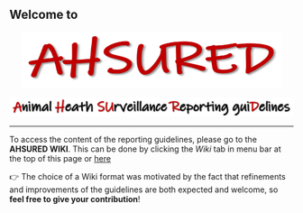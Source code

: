 ## Welcome to

<p align="center">
  <img width="460" height="100" src="https://raw.githubusercontent.com/SVA-SE/AHSURED/master/img/AHSURED.png">
</p>


![AHSUREDtext](https://raw.githubusercontent.com/SVA-SE/AHSURED/master/img/AHSURED_text.png)
***

To access the content of the reporting guidelines, please go to the **AHSURED WIKI**. This can be done by clicking the *Wiki* tab in menu bar at the top of this page or [here](https://github.com/SVA-SE/AHSURED/wiki)

:point_right: The choice of a Wiki format was motivated by the fact that refinements and improvements of the guidelines are both expected and welcome, so **feel free to give your contribution**!


